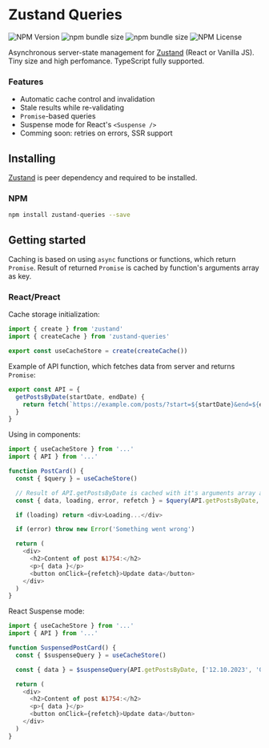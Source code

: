 # Zustand Queries
![NPM Version](https://img.shields.io/npm/v/zustand-queries)
![npm bundle size](https://img.shields.io/bundlephobia/minzip/zustand-queries)
![npm bundle size](https://img.shields.io/bundlephobia/min/zustand-queries)
![NPM License](https://img.shields.io/npm/l/zustand-queries)

Asynchronous server-state management for [Zustand](https://github.com/pmndrs/zustand) (React or Vanilla JS). Tiny size and high perfomance. TypeScript fully supported.

### Features
- Automatic cache control and invalidation
- Stale results while re-validating
- `Promise`-based queries
- Suspense mode for React's `<Suspense />`
- Comming soon: retries on errors, SSR support

## Installing
[Zustand](https://github.com/pmndrs/zustand) is peer dependency and required to be installed.

### NPM
```bash
npm install zustand-queries --save
```

## Getting started
Caching is based on using `async` functions or functions, which return `Promise`. Result of returned `Promise` is cached by function's arguments array as key.

### React/Preact
Cache storage initialization:
```js
import { create } from 'zustand'
import { createCache } from 'zustand-queries'

export const useCacheStore = create(createCache())
```

Example of API function, which fetches data from server and returns `Promise`:
```js
export const API = {
  getPostsByDate(startDate, endDate) {
    return fetch(`https://example.com/posts/?start=${startDate}&end=${endDate}`)
  }
}
```

Using in components:
```js
import { useCacheStore } from '...'
import { API } from '...'

function PostCard() {
  const { $query } = useCacheStore()

  // Result of API.getPostsByDate is cached with it's arguments array as key
  const { data, loading, error, refetch } = $query(API.getPostsByDate, ['12.10.2023', '01.07.2024'])

  if (loading) return <div>Loading...</div>

  if (error) throw new Error('Something went wrong')

  return (
    <div>
      <h2>Content of post №1754:</h2>
      <p>{ data }</p>
      <button onClick={refetch}>Update data</button>
    </div>
  )
}
```

React Suspense mode:
```js
import { useCacheStore } from '...'
import { API } from '...'

function SuspensedPostCard() {
  const { $suspenseQuery } = useCacheStore()

  const { data } = $suspenseQuery(API.getPostsByDate, ['12.10.2023', '01.07.2024'])

  return (
    <div>
      <h2>Content of post №1754:</h2>
      <p>{ data }</p>
      <button onClick={refetch}>Update data</button>
    </div>
  )
}
```
